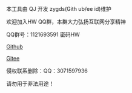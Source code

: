 本工具由 QJ 开发 zygds(Gith ub/ee id)维护

欢迎加入HW QQ群，本群大力弘扬互联网分享精神

QQ群号：1121693591 密码HW

[Github](https://github.com/zygds/vBulletin-5.6.1-SQL-injection-tool)

[Gitee](https://gitee.com/zygds/vBulletin-5.6.1-SQL-injection-tool)

侵权联系删除：QQ：3071597936

请勿用于非法用途！
